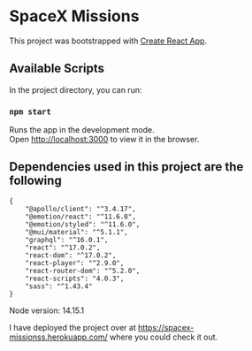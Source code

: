 # SpaceX Missions

This project was bootstrapped with [Create React App](https://github.com/facebook/create-react-app).

## Available Scripts

In the project directory, you can run:

### `npm start`

Runs the app in the development mode.\
Open [http://localhost:3000](http://localhost:3000) to view it in the browser.

## Dependencies used in this project are the following 
```
{
    "@apollo/client": "^3.4.17",
    "@emotion/react": "^11.6.0",
    "@emotion/styled": "^11.6.0",
    "@mui/material": "^5.1.1",
    "graphql": "^16.0.1",
    "react": "^17.0.2",
    "react-dom": "^17.0.2",
    "react-player": "^2.9.0",
    "react-router-dom": "^5.2.0",
    "react-scripts": "4.0.3",
    "sass": "^1.43.4"
}
```
Node version: 14.15.1

I have deployed the project over at https://spacex-missionss.herokuapp.com/ where you could check it out. 
